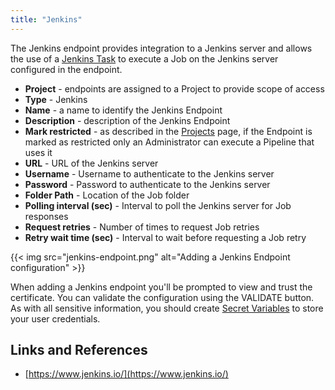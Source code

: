 ```yaml
---
title: "Jenkins"
---
```


The Jenkins endpoint provides integration to a Jenkins server and allows the use of a [Jenkins Task](/Pipelines/Tasks/Jenkins/) to execute a Job on the Jenkins server configured in the endpoint.

* **Project** - endpoints are assigned to a Project to provide scope of access
* **Type** - Jenkins
* **Name** - a name to identify the Jenkins Endpoint
* **Description** - description of the Jenkins Endpoint
* **Mark restricted** - as described in the [Projects](/Configure/Projects) page, if the Endpoint is marked as restricted only an Administrator can execute a Pipeline that uses it
* **URL** - URL of the Jenkins server
* **Username** - Username to authenticate to the Jenkins server
* **Password** - Password to authenticate to the Jenkins server
* **Folder Path** - Location of the Job folder
* **Polling interval (sec)** - Interval to poll the Jenkins server for Job responses
* **Request retries** - Number of times to request Job retries
* **Retry wait time (sec)** - Interval to wait before requesting a Job retry

{{< img src="jenkins-endpoint.png" alt="Adding a Jenkins Endpoint configuration" >}}

When adding a Jenkins endpoint you'll be prompted to view and trust the certificate. You can validate the configuration using the VALIDATE button. As with all sensitive information, you should create [Secret Variables](/Configure/Variables/) to store your user credentials.

## Links and References
* [https://www.jenkins.io/](https://www.jenkins.io/)